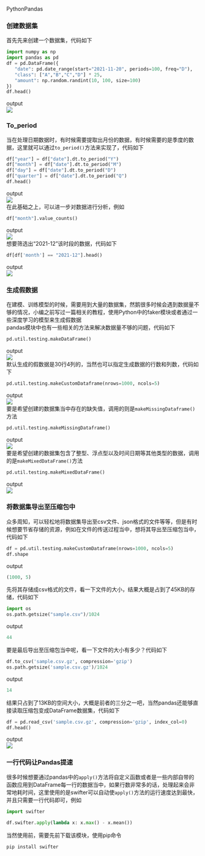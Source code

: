 PythonPandas
<a name="hQo3p"></a>
### 创建数据集
首先先来创建一个数据集，代码如下
```python
import numpy as np
import pandas as pd
df = pd.DataFrame({
   "date": pd.date_range(start="2021-11-20", periods=100, freq="D"),
   "class": ["A","B","C","D"] * 25,
   "amount": np.random.randint(10, 100, size=100)
})
df.head()
```
output<br />![](./img/1652678101290-480901d2-4014-4733-bf50-7ff69ecba6f4.png)
<a name="i6Hn3"></a>
### To_period
当在处理日期数据时，有时候需要提取出月份的数据，有时候需要的是季度的数据，这里就可以通过`to_period()`方法来实现了，代码如下
```python
df["year"] = df["date"].dt.to_period("Y")
df["month"] = df["date"].dt.to_period("M")
df["day"] = df["date"].dt.to_period("D")
df["quarter"] = df["date"].dt.to_period("Q")
df.head()
```
output<br />![](./img/1652678101381-7341615d-ea46-4365-88a9-419bd59cd664.png)<br />在此基础之上，可以进一步对数据进行分析，例如
```python
df["month"].value_counts()
```
output<br />![](./img/1652678101310-e72fd213-01b5-4815-922b-4d651c80cf5b.png)<br />想要筛选出“2021-12”该时段的数据，代码如下
```python
df[df['month'] == "2021-12"].head()
```
output<br />![](./img/1652678101431-c02bc8b4-fb64-422a-aaf2-5fbc14e65a07.png)
<a name="Tecqo"></a>
### 生成假数据
在建模、训练模型的时候，需要用到大量的数据集，然鹅很多时候会遇到数据量不够的情况，小编之前写过一篇相关的教程，使用Python中的faker模块或者通过一些深度学习的模型来生成假数据<br />pandas模块中也有一些相关的方法来解决数据量不够的问题，代码如下
```python
pd.util.testing.makeDataFrame()
```
output<br />![](./img/1652678101358-6a55c262-febc-4394-94f0-93449e194bdb.png)<br />默认生成的假数据是30行4列的，当然也可以指定生成数据的行数和列数，代码如下
```python
pd.util.testing.makeCustomDataframe(nrows=1000, ncols=5)
```

output<br />![](./img/1652678101647-4a6cbbbc-d50d-4f62-adac-ee7025fa2646.png)<br />要是希望创建的数据集当中存在的缺失值，调用的则是`makeMissingDataframe()`方法
```python
pd.util.testing.makeMissingDataframe()
```
output<br />![](./img/1652678101577-3b084246-95a4-444c-becd-d3d860b42462.png)<br />要是希望创建的数据集包含了整型、浮点型以及时间日期等其他类型的数据，调用的是`makeMixedDataFrame()`方法
```python
pd.util.testing.makeMixedDataFrame()
```
output<br />![](./img/1652678101678-f2540e0e-46b5-449b-8a5d-46b5d83d55ea.png)
<a name="eIPmJ"></a>
### 将数据集导出至压缩包中
众多周知，可以轻松地将数据集导出至csv文件、json格式的文件等等，但是有时候想要节省存储的资源，例如在文件的传送过程当中，想将其导出至压缩包当中，代码如下
```python
df = pd.util.testing.makeCustomDataframe(nrows=1000, ncols=5)
df.shape
```
output
```python
(1000, 5)
```
先将其存储成csv格式的文件，看一下文件的大小，结果大概是占到了45KB的存储，代码如下
```python
import os
os.path.getsize("sample.csv")/1024
```
output
```python
44
```
要是最后导出至压缩包当中呢，看一下文件的大小有多少？代码如下
```python
df.to_csv('sample.csv.gz', compression='gzip')
os.path.getsize('sample.csv.gz')/1024
```
output
```python
14
```
结果只占到了13KB的空间大小，大概是前者的三分之一吧，当然pandas还能够直接读取压缩包变成DataFrame数据集，代码如下
```python
df = pd.read_csv('sample.csv.gz', compression='gzip', index_col=0)
df.head()
```
output<br />![](./img/1652678101690-1ad17de3-5117-4335-8abc-42a19111c037.png)
<a name="Ol5oI"></a>
### 一行代码让Pandas提速
很多时候想要通过pandas中的`apply()`方法将自定义函数或者是一些内部自带的函数应用到DataFrame每一行的数据当中，如果行数非常多的话，处理起来会非常地耗时间，这里使用的是swifter可以自动使`apply()`方法的运行速度达到最快，并且只需要一行代码即可，例如
```python
import swifter
 
df.swifter.apply(lambda x: x.max() - x.mean())
```
当然使用前，需要先前下载该模块，使用pip命令
```bash
pip install swifter
```
